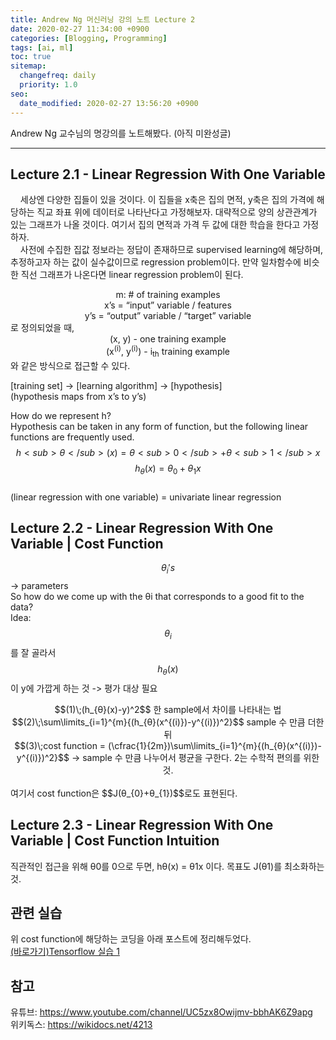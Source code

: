 ```yaml
---
title: Andrew Ng 머신러닝 강의 노트 Lecture 2
date: 2020-02-27 11:34:00 +0900
categories: [Blogging, Programming]
tags: [ai, ml]
toc: true
sitemap:
  changefreq: daily
  priority: 1.0
seo:
  date_modified: 2020-02-27 13:56:20 +0900
---
```

Andrew Ng 교수님의 명강의를 노트해봤다. (아직 미완성글)

***

## **Lecture 2.1 - Linear Regression With One Variable**

&nbsp;&nbsp;&nbsp;&nbsp;세상엔 다양한 집들이 있을 것이다. 이 집들을 x축은 집의 면적, y축은 집의 가격에 해당하는 직교 좌표 위에 데이터로 나타난다고 가정해보자. 대략적으로 양의 상관관계가 있는 그래프가 나올 것이다. 여기서 집의 면적과 가격 두 값에 대한 학습을 한다고 가정하자.<br>
&nbsp;&nbsp;&nbsp;&nbsp;사전에 수집한 집값 정보라는 정답이 존재하므로 supervised learning에 해당하며, 추정하고자 하는 값이 실수값이므로 regression problem이다. 만약 일차함수에 비슷한 직선 그래프가 나온다면 linear regression problem이 된다.

<center>m: # of training examples</center>
<center>x’s = “input” variable / features</center>
<center>y’s = “output” variable / “target” variable</center>
로 정의되었을 때,

<center>(x, y) - one training example<br></center>
<center>(x<sup>(i)</sup>, y<sup>(i)</sup>) - i<sub>th</sub> training example</center>
와 같은 방식으로 접근할 수 있다.

[training set] -> [learning algorithm] -> [hypothesis]<br>
(hypothesis maps from x’s to y’s)<br>

How do we represent h?<br>
Hypothesis can be taken in any form of function, but the following linear functions are frequently used.<br>
$$h<sub>θ</sub>(x) = θ<sub>0</sub>+θ<sub>1</sub>x$$
$$h_{θ}(x) = θ_{0}+θ_{1}x$$<br>
(linear regression with one variable) = univariate linear regression<br>


## **Lecture 2.2 - Linear Regression With One Variable | Cost Function**

$$θ_{i}'s$$ -> parameters<br>
So how do we come up with the θi that corresponds to a good fit to the data?<br>
Idea: $$θ_{i}$$를 잘 골라서 $$h_{θ}(x)$$이 y에 가깝게 하는 것 -> 평가 대상 필요<br>
<center>$$(1)\;(h_{θ}(x)-y)^2$$  한 sample에서 차이를 나타내는 법</center>
<center>$$(2)\;\sum\limits_{i=1}^{m}{(h_{θ}(x^{(i)})-y^{(i)})^2}$$ sample 수 만큼 더한 뒤</center>
<center>$$(3)\;cost function = (\cfrac{1}{2m})\sum\limits_{i=1}^{m}{(h_{θ}(x^{(i)})-y^{(i)})^2}$$ -> sample 수 만큼 나누어서 평균을 구한다. 2는 수학적 편의를 위한 것.</center><br>
여기서 cost function은 $$J(θ_{0}+θ_{1})$$로도 표현된다.<br>

## **Lecture 2.3 - Linear Regression With One Variable | Cost Function Intuition**

직관적인 접근을 위해 θ0를 0으로 두면, hθ(x) = θ1x 이다. 목표도 J(θ1)를 최소화하는 것.<br>

## **관련 실습**

위 cost function에 해당하는 코딩을 아래 포스트에 정리해두었다.<br>
[(바로가기)Tensorflow 실습 1](https://now-man.github.io/posts/tensorflow1/)

## **참고**
유튜브: <https://www.youtube.com/channel/UC5zx8Owijmv-bbhAK6Z9apg><br>
위키독스: <https://wikidocs.net/4213>

<script type="text/x-mathjax-config">
  MathJax.Hub.Config({
    tex2jax: {inlineMath: [['$','$'], ['\\(','\\)']]}
  });
</script>
<script src="//cdn.mathjax.org/mathjax/latest/MathJax.js?config=TeX-AMS-MML_HTMLorMML"></script>